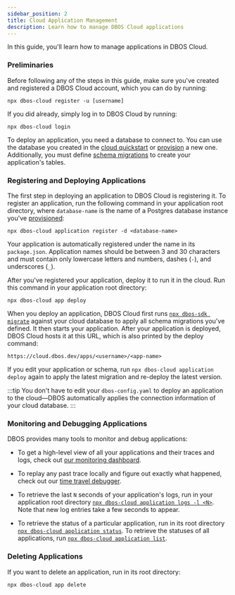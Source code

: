 ```yaml
---
sidebar_position: 2
title: Cloud Application Management
description: Learn how to manage DBOS Cloud applications
---
```


In this guide, you'll learn how to manage applications in DBOS Cloud.

### Preliminaries

Before following any of the steps in this guide, make sure you've created and registered a DBOS Cloud account, which you can do by running:

```
npx dbos-cloud register -u [username]
```

If you did already, simply log in to DBOS Cloud by running:

```
npx dbos-cloud login
```

To deploy an application, you need a database to connect to.
You can use the database you created in the [cloud quickstart](../getting-started/quickstart-cloud.md) or [provision](./database-management.md#provisioning-database-instances) a new one.
Additionally, you must define [schema migrations](./database-management.md#database-schema-management) to create your application's tables.

### Registering and Deploying Applications

The first step in deploying an application to DBOS Cloud is registering it.
To register an application, run the following command in your application root directory, where `database-name` is the name of a Postgres database instance you've [provisioned](./database-management.md#provisioning-database-instances):

```
npx dbos-cloud application register -d <database-name>
```

Your application is automatically registered under the name in its `package.json`.
Application names should be between 3 and 30 characters and must contain only lowercase letters and numbers, dashes (`-`), and underscores (`_`).

After you've registered your application, deploy it to run it in the cloud.
Run this command in your application root directory:

```
npx dbos-cloud app deploy
```

When you deploy an application, DBOS Cloud first runs [`npx dbos-sdk migrate`](../api-reference/cli.md#npx-dbos-sdk-migrate) against your cloud database to apply all schema migrations you've defined.
It then starts your application.
After your application is deployed, DBOS Cloud hosts it at this URL, which is also printed by the deploy command:

```
https://cloud.dbos.dev/apps/<username>/<app-name>
```

If you edit your application or schema, run `npx dbos-cloud application deploy` again to apply the latest migration and re-deploy the latest version.

:::tip
You don't have to edit your `dbos-config.yaml` to deploy an application to the cloud&#8212;DBOS automatically applies the connection information of your cloud database.
:::

### Monitoring and Debugging Applications

DBOS provides many tools to monitor and debug applications:

- To get a high-level view of all your applications and their traces and logs, check out [our monitoring dashboard](./monitoring-dashboard).

- To replay any past trace locally and figure out exactly what happened, check out our [time travel debugger](./timetravel-debugging).

- To retrieve the last `N` seconds of your application's logs, run in your application root directory [`npx dbos-cloud application logs -l <N>`](../api-reference/cloud-cli.md#npx-dbos-cloud-application-logs). Note that new log entries take a few seconds to appear.

- To retrieve the status of a particular application, run in its root directory [`npx dbos-cloud application status`](../api-reference/cloud-cli.md#npx-dbos-cloud-application-status). To retrieve the statuses of all applications, run [`npx dbos-cloud application list`](../api-reference/cloud-cli.md#npx-dbos-cloud-application-list).

### Deleting Applications

If you want to delete an application, run in its root directory:

```
npx dbos-cloud app delete
```
